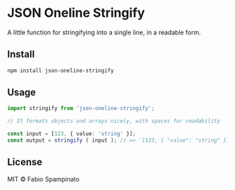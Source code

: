 # JSON Oneline Stringify

A little function for stringifying into a single line, in a readable form.

## Install

```sh
npm install json-oneline-stringify
```

## Usage

```ts
import stringify from 'json-oneline-stringify';

// It formats objects and arrays nicely, with spaces for readability

const input = [123, { value: 'string' }];
const output = stringify ( input ); // => '[123, { "value": "string" }]
```

## License

MIT © Fabio Spampinato
